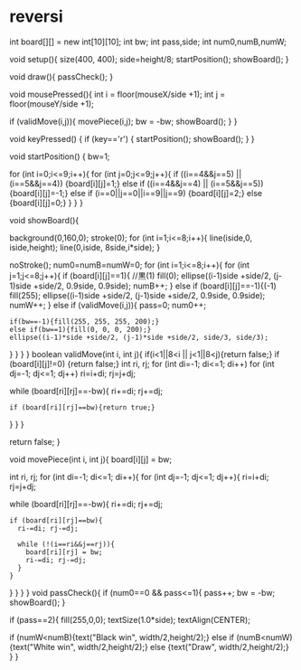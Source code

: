 # reversi
int board[][] = new int[10][10];
int bw;
int pass,side;
int num0,numB,numW;

void setup(){
size(400, 400);
side=height/8;
startPosition();
showBoard();
}

void draw(){
passCheck();
}

void mousePressed(){
int i = floor(mouseX/side +1);
int j = floor(mouseY/side +1);

if (validMove(i,j)){
movePiece(i,j);
bw = -bw;
showBoard();
}
}

void keyPressed() {
if (key=='r') {
startPosition();
showBoard();
}
}

void startPosition() {
bw=1;

for (int i=0;i<=9;i++){
for (int j=0;j<=9;j++){
if ((i==4&&j==5) || (i==5&&j==4)) {board[i][j]=1;}
else if ((i==4&&j==4) || (i==5&&j==5)) {board[i][j]=-1;}
else if (i==0||j==0||i==9||j==9) {board[i][j]=2;}
else {board[i][j]=0;}
}
}
}

void showBoard(){

background(0,160,0);
stroke(0);
for (int i=1;i<=8;i++){
line(iside,0, iside,height);
line(0,iside, 8side,i*side);
}

noStroke();
num0=numB=numW=0;
for (int i=1;i<=8;i++){
for (int j=1;j<=8;j++){
if (board[i][j]==1){ //黒(1)
fill(0);
ellipse((i-1)side +side/2, (j-1)side +side/2, 0.9side, 0.9side);
numB++;
}
else if (board[i][j]==-1){(-1)
fill(255);
ellipse((i-1)side +side/2, (j-1)side +side/2, 0.9side, 0.9side);
numW++;
}
else if (validMove(i,j)){
pass=0;
num0++;

    
    if(bw==-1){fill(255, 255, 255, 200);}
    else if(bw==1){fill(0, 0, 0, 200);}
    ellipse((i-1)*side +side/2, (j-1)*side +side/2, side/3, side/3);
  }
}
}
}
boolean validMove(int i, int j){
if(i<1||8<i || j<1||8<j){return false;}
if (board[i][j]!=0) {return false;}
int ri, rj;
for (int di=-1; di<=1; di++)
for (int dj=-1; dj<=1; dj++)
ri=i+di; rj=j+dj;

  while (board[ri][rj]==-bw){
    ri+=di;  rj+=dj; 
  
    if (board[ri][rj]==bw){return true;} 
  }
}
}

return false;
}

void movePiece(int i, int j){
board[i][j] = bw;

int ri, rj;
for (int di=-1; di<=1; di++){
for (int dj=-1; dj<=1; dj++){
ri=i+di; rj=j+dj;

  while (board[ri][rj]==-bw){
    ri+=di;  rj+=dj;
    
   
    if (board[ri][rj]==bw){
      ri-=di; rj-=dj; 
      
      while (!(i==ri&&j==rj)){
        board[ri][rj] = bw; 
        ri-=di; rj-=dj;
      }
    }
  }
}
}
}
void passCheck(){
if (num0==0 && pass<=1){
pass++;
bw = -bw;
showBoard();
}

if (pass==2){
fill(255,0,0);
textSize(1.0*side);
textAlign(CENTER);

if (numW<numB){text("Black win", width/2,height/2);} 
else if (numB<numW){text("White win", width/2,height/2);} 
else {text("Draw", width/2,height/2);}
}
}

